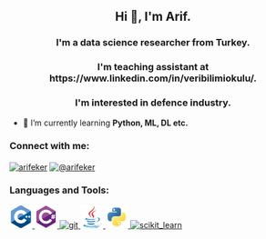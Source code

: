 <h2 align="center">Hi 👋, I'm Arif.</h1>
<h3 align="center">I'm a data science researcher from Turkey.</h3>
<h3 align="center">I'm teaching assistant at https://www.linkedin.com/in/veribilimiokulu/.</h3>
<h3 align="center">I'm interested in defence industry.</h3>

- 🌱 I’m currently learning **Python, ML, DL etc.**

<h3 align="left">Connect with me:</h3>
<p align="left">
<a href="https://linkedin.com/in/arifeker" target="blank"><img align="center" src="https://cdn.jsdelivr.net/npm/simple-icons@3.0.1/icons/linkedin.svg" alt="arifeker" height="30" width="40" /></a>
<a href="https://medium.com/@arifeker" target="blank"><img align="center" src="https://cdn.jsdelivr.net/npm/simple-icons@3.0.1/icons/medium.svg" alt="@arifeker" height="30" width="40" /></a>
</p>

<h3 align="left">Languages and Tools:</h3>
<p align="left"> <a href="https://www.w3schools.com/cpp/" target="_blank"> <img src="https://raw.githubusercontent.com/devicons/devicon/master/icons/cplusplus/cplusplus-original.svg" alt="cplusplus" width="40" height="40"/> </a> <a href="https://www.w3schools.com/cs/" target="_blank"> <img src="https://raw.githubusercontent.com/devicons/devicon/master/icons/csharp/csharp-original.svg" alt="csharp" width="40" height="40"/> </a> <a href="https://git-scm.com/" target="_blank"> <img src="https://www.vectorlogo.zone/logos/git-scm/git-scm-icon.svg" alt="git" width="40" height="40"/> </a> <a href="https://www.java.com" target="_blank"> <img src="https://raw.githubusercontent.com/devicons/devicon/master/icons/java/java-original.svg" alt="java" width="40" height="40"/> </a> <a href="https://www.python.org" target="_blank"> <img src="https://raw.githubusercontent.com/devicons/devicon/master/icons/python/python-original.svg" alt="python" width="40" height="40"/> </a> <a href="https://scikit-learn.org/" target="_blank"> <img src="https://upload.wikimedia.org/wikipedia/commons/0/05/Scikit_learn_logo_small.svg" alt="scikit_learn" width="40" height="40"/> </a> </p>
